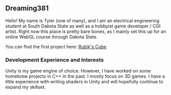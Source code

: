 ## Dreaming381

Hello! My name is Tyler (one of many), and I am an electrical engineering student at South Dakota State as well as a hobbyist game developer / CGI artist. Right now this place is pretty bare bones, as I mainly set this up for an online WebGL course through Dakota State.

You can find the first project here: [Rubik's Cube](https://dreaming381.github.io/Project1/CubeProject.html)

### Development Experience and Interests

Unity is my game engine of choice. However, I have worked on some homebrew projects in C++ in the past. I mostly focus on 3D games. I have a little experience with writing shaders in Unity and will hopefully continue to expand my skillset.
